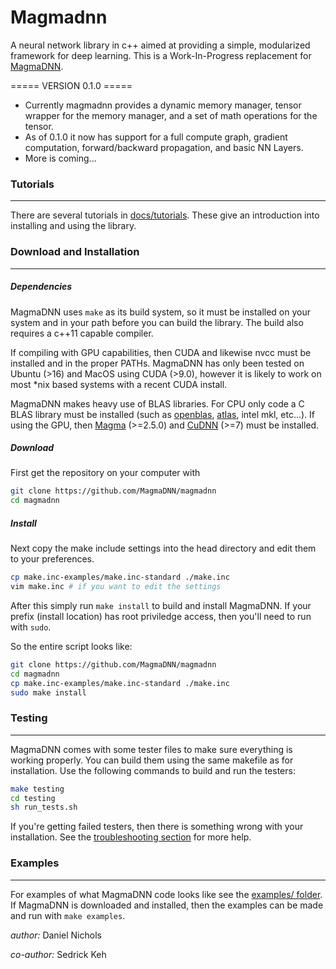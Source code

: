 # Magmadnn

A neural network library in c++ aimed at providing a simple, modularized framework for deep learning. This is a Work-In-Progress replacement for [MagmaDNN](https://bitbucket.org/icl/magmadnn).

===== VERSION 0.1.0 =====
- Currently magmadnn provides a dynamic memory manager, tensor wrapper for the memory manager, and a set of math operations for the tensor.
- As of 0.1.0 it now has support for a full compute graph, gradient computation, forward/backward propagation, and basic NN Layers.
- More is coming...


### Tutorials
-------------
There are several tutorials in [docs/tutorials](/docs/tutorials). These give an introduction into installing and using the library.

### Download and Installation
-----------------------------

##### Dependencies
MagmaDNN uses `make` as its build system, so it must be installed on your system and in your path before you can build the library. The build also requires a c++11 capable compiler.

If compiling with GPU capabilities, then CUDA and likewise nvcc must be installed and in the proper PATHs. MagmaDNN has only been tested on Ubuntu (>16) and MacOS using CUDA (>9.0), however it is likely to work on most *nix based systems with a recent CUDA install. 

MagmaDNN makes heavy use of BLAS libraries. For CPU only code a C BLAS library must be installed (such as [openblas](https://www.openblas.net/), [atlas](http://math-atlas.sourceforge.net/), intel mkl, etc...). If using the GPU, then [Magma](http://icl.cs.utk.edu/magma/) (>=2.5.0) and [CuDNN](https://developer.nvidia.com/cudnn) (>=7) must be installed.

##### Download
First get the repository on your computer with

```sh
git clone https://github.com/MagmaDNN/magmadnn
cd magmadnn
```

##### Install
Next copy the make include settings into the head directory and edit them to your preferences.

```sh
cp make.inc-examples/make.inc-standard ./make.inc
vim make.inc # if you want to edit the settings
```

After this simply run `make install` to build and install MagmaDNN. If your prefix (install location) has root priviledge access, then you'll need to run with `sudo`.

So the entire script looks like:

```sh
git clone https://github.com/MagmaDNN/magmadnn
cd magmadnn
cp make.inc-examples/make.inc-standard ./make.inc
sudo make install
```

### Testing 
------------
MagmaDNN comes with some tester files to make sure everything is working properly. You can build them using the same makefile as for installation. Use the following commands to build and run the testers:

```sh
make testing
cd testing
sh run_tests.sh
```

If you're getting failed testers, then there is something wrong with your installation. See the [troubleshooting section](https://github.com/MagmaDNN/magmadnn/tree/master/docs/troubleshooting.md) for more help.

### Examples
-----------
For examples of what MagmaDNN code looks like see the [examples/ folder](https://github.com/MagmaDNN/magmadnn/tree/master/examples). If MagmaDNN is downloaded and installed, then the examples can be made and run with `make examples`.


_author:_ Daniel Nichols

_co-author:_ Sedrick Keh
